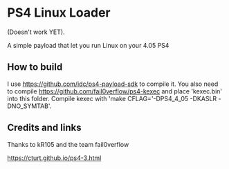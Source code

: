 # PS4 Linux Loader
(Doesn't work YET).

A simple payload that let you run Linux on your 4.05 PS4

## How to build
I use https://github.com/idc/ps4-payload-sdk to compile it. You also need to compile https://github.com/fail0verflow/ps4-kexec and place 'kexec.bin' into this folder. Compile kexec with 'make CFLAG='-DPS4_4_05 -DKASLR -DNO_SYMTAB'.

## Credits and links
Thanks to kR105 and the team fail0verflow

https://cturt.github.io/ps4-3.html
